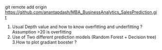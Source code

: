 git remote add origin https://github.com/anantapdash/MBA_BusinessAnalytics_SalesPrediction.git


1. Usual Depth value and how to know overfitting and underfitting ? Assumption >20 is overfitting
2. Use of Two different prediction models (Random Forest + Decision tree)
3.How to plot gradiant booster ?